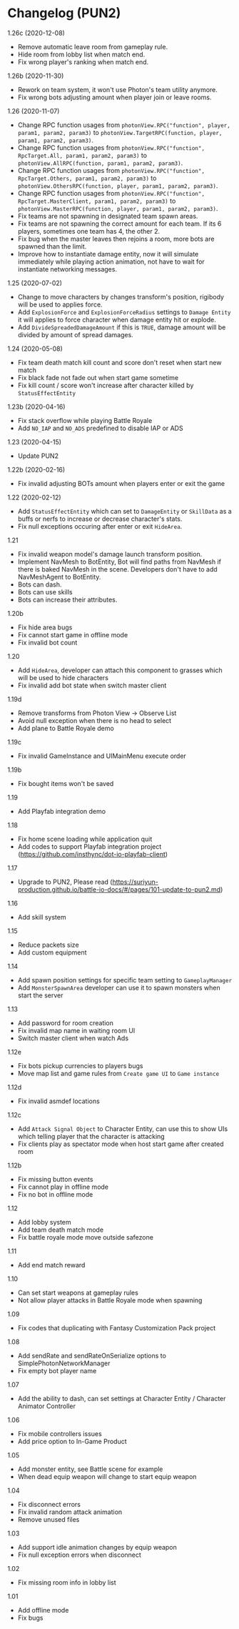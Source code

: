 # Changelog (PUN2)

1.26c (2020-12-08)
- Remove automatic leave room from gameplay rule.
- Hide room from lobby list when match end.
- Fix wrong player's ranking when match end.

1.26b (2020-11-30)
- Rework on team system, it won't use Photon's team utility anymore.
- Fix wrong bots adjusting amount when player join or leave rooms.

1.26 (2020-11-07)
- Change RPC function usages from `photonView.RPC("function", player, param1, param2, param3)` to `photonView.TargetRPC(function, player, param1, param2, param3)`.
- Change RPC function usages from `photonView.RPC("function", RpcTarget.All, param1, param2, param3)` to `photonView.AllRPC(function, param1, param2, param3)`.
- Change RPC function usages from `photonView.RPC("function", RpcTarget.Others, param1, param2, param3)` to `photonView.OthersRPC(function, player, param1, param2, param3)`.
- Change RPC function usages from `photonView.RPC("function", RpcTarget.MasterClient, param1, param2, param3)` to `photonView.MasterRPC(function, player, param1, param2, param3)`.
- Fix teams are not spawning in designated team spawn areas.
- Fix teams are not spawning the correct amount for each team. If its 6 players, sometimes one team has 4, the other 2.
- Fix bug when the master leaves then rejoins a room, more bots are spawned than the limit.
- Improve how to instantiate damage entity, now it will simulate immediately while playing action animation, not have to wait for instantiate networking messages.

1.25 (2020-07-02)
- Change to move characters by changes transform's position, rigibody will be used to applies force.
- Add `ExplosionForce` and `ExplosionForceRadius` settings to `Damage Entity` it will applies to force character when damage entity hit or explode.
- Add `DivideSpreadedDamageAmount` if this is `TRUE`, damage amount will be divided by amount of spread damages.

1.24 (2020-05-08)
- Fix team death match kill count and score don't reset when start new match
- Fix black fade not fade out when start game sometime
- Fix kill count / score won't increase after character killed by `StatusEffectEntity`

1.23b (2020-04-16)
- Fix stack overflow while playing Battle Royale
- Add `NO_IAP` and `NO_ADS` predefined to disable IAP or ADS

1.23 (2020-04-15)
- Update PUN2

1.22b (2020-02-16)
- Fix invalid adjusting BOTs amount when players enter or exit the game

1.22 (2020-02-12)
- Add `StatusEffectEntity` which can set to `DamageEntity` or `SkillData` as a buffs or nerfs to increase or decrease character's stats.
- Fix null exceptions occuring after enter or exit `HideArea`.

1.21
- Fix invalid weapon model's damage launch transform position.
- Implement NavMesh to BotEntity, Bot will find paths from NavMesh if there is baked NavMesh in the scene. Developers don't have to add NavMeshAgent to BotEntity.
- Bots can dash.
- Bots can use skills
- Bots can increase their attributes.

1.20b
- Fix hide area bugs
- Fix cannot start game in offline mode
- Fix invalid bot count

1.20
- Add `HideArea`, developer can attach this component to grasses which will be used to hide characters
- Fix invalid add bot state when switch master client

1.19d
- Remove transforms from Photon View → Observe List
- Avoid null exception when there is no head to select
- Add plane to Battle Royale demo

1.19c
- Fix invalid GameInstance and UIMainMenu execute order

1.19b
- Fix bought items won't be saved

1.19
- Add Playfab integration demo

1.18
- Fix home scene loading while application quit
- Add codes to support Playfab integration project (https://github.com/insthync/dot-io-playfab-client)

1.17
- Upgrade to PUN2, Please read (https://suriyun-production.github.io/battle-io-docs/#/pages/101-update-to-pun2.md)

1.16
- Add skill system

1.15
- Reduce packets size
- Add custom equipment

1.14
- Add spawn position settings for specific team setting to `GameplayManager`
- Add `MonsterSpawnArea` developer can use it to spawn monsters when start the server

1.13
- Add password for room creation
- Fix invalid map name in waiting room UI
- Switch master client when watch Ads

1.12e
- Fix bots pickup currencies to players bugs
- Move map list and game rules from `Create game UI` to `Game instance`

1.12d
- Fix invalid asmdef locations

1.12c
- Add `Attack Signal Object` to Character Entity, can use this to show UIs which telling player that the character is attacking
- Fix clients play as spectator mode when host start game after created room

1.12b
- Fix missing button events
- Fix cannot play in offline mode
- Fix no bot in offline mode

1.12
- Add lobby system
- Add team death match mode
- Fix battle royale mode move outside safezone

1.11
- Add end match reward

1.10
- Can set start weapons at gameplay rules
- Not allow player attacks in Battle Royale mode when spawning

1.09
- Fix codes that duplicating with Fantasy Customization Pack project

1.08
- Add sendRate and sendRateOnSerialize options to SimplePhotonNetworkManager
- Fix empty bot player name

1.07
- Add the ability to dash, can set settings at Character Entity / Character Animator Controller

1.06
- Fix mobile controllers issues
- Add price option to In-Game Product

1.05
- Add monster entity, see Battle scene for example 
- When dead equip weapon will change to start equip weapon

1.04
- Fix disconnect errors
- Fix invalid random attack animation
- Remove unused files

1.03
- Add support idle animation changes by equip weapon
- Fix null exception errors when disconnect

1.02
- Fix missing room info in lobby list

1.01
- Add offline mode
- Fix bugs